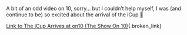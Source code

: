 A bit of an odd video on 10, sorry&#8230; but I couldn&#8217;t help myself, I was (and continue to be) so excited about the arrival of the iCup 🙂&nbsp;

[Link to The iCup Arrives at on10 (The Show On 10)](http://on10.net/Blogs/TheShow/4181/){.broken_link}